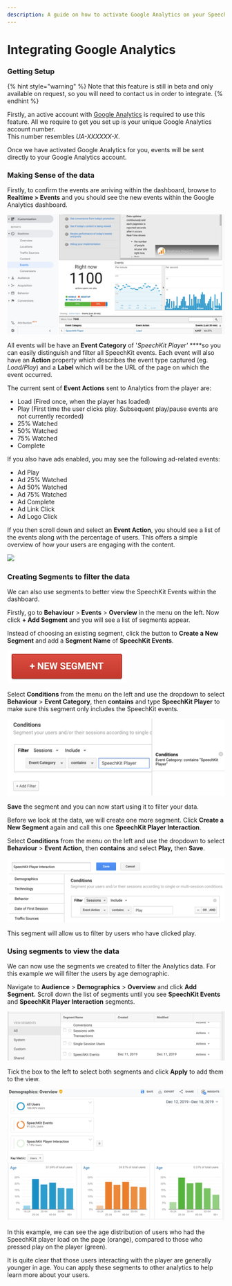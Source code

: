 ```yaml
---
description: A guide on how to activate Google Analytics on your SpeechKit account.
---
```


# Integrating Google Analytics

### Getting Setup

{% hint style="warning" %}
Note that this feature is still in beta and only available on request, so you will need to contact us in order to integrate.
{% endhint %}

Firstly, an active account with [Google Analytics](http://www.google.com/analytics) is required to use this feature. All we require to get you set up is your unique Google Analytics account number.  
This number resembles _UA-XXXXXX-X_.

Once we have activated Google Analytics for you, events will be sent directly to your Google Analytics account. 

### Making Sense of the data

Firstly, to confirm the events are arriving within the dashboard, browse to **Realtime &gt; Events** and you should see the new events within the Google Analytics dashboard.

![](../.gitbook/assets/screenshot-2019-12-06-at-08.31.48.png)

All events will be have an **Event Category** of '_SpeechKit Player'_ ****so you can easily distinguish and filter all SpeechKit events. Each event will also have an **Action** property which describes the event type captured \(eg. _Load/Play_\) and a **Label** which will be the URL of the page on which the event occurred.

The current sent of **Event Actions** sent to Analytics from the player are:

* Load \(Fired once, when the player has loaded\)
* Play \(First time the user clicks play. Subsequent play/pause events are not currently recorded\)
* 25% Watched
* 50% Watched
* 75% Watched
* Complete

If you also have ads enabled, you may see the following ad-related events:

* Ad Play
* Ad 25% Watched
* Ad 50% Watched
* Ad 75% Watched
* Ad Complete
* Ad Link Click
* Ad Logo Click

If you then scroll down and select an **Event Action**, you should see a list of the events along with the percentage of users. This offers a simple overview of how your users are engaging with the content.

![](https://lh4.googleusercontent.com/Ssv86bS_NR17PP96QSOPTgnBsT8c7xYJ05NKARKFCP4iqXKRKo4XFUzCt_LSAuLEY-GhesBAgtUceqccZPQHBqPgyNjblEcSDip4oDiAABYgKcKo0lUnFqDlpaSvT8iJokJf5wKX)

### Creating Segments to filter the data

We can also use segments to better view the SpeechKit Events within the dashboard.

Firstly, go to **Behaviour** &gt; **Events** &gt; **Overview** in the menu on the left. Now click **+ Add Segment** and you will see a list of segments appear. 

Instead of choosing an existing segment, click the button to **Create a New Segment** and add a **Segment Name** of **SpeechKit Events**.

![](../.gitbook/assets/screenshot-2019-12-11-at-13.02.10.png)

Select **Conditions** from the menu on the left and use the dropdown to select  **Behaviour** &gt; **Event Category**, then **contains** and type **SpeechKit Player** to make sure this segment only includes the SpeechKit events.

![](../.gitbook/assets/screenshot-2019-12-11-at-13.04.08.png)

**Save** the segment and you can now start using it to filter your data.

Before we look at the data, we will create one more segment. Click **Create a New Segment** again and call this one **SpeechKit Player Interaction**.

Select **Conditions** from the menu on the left and use the dropdown to select  **Behaviour** &gt; **Event Action**, then **contains** and select **Play,** then **Save**. 

![](../.gitbook/assets/screenshot-2019-12-20-at-15.56.59.png)

This segment will allow us to filter by users who have clicked play.

### Using segments to view the data

We can now use the segments we created to filter the Analytics data. For this example we will filter the users by age demographic. 

Navigate to **Audience** &gt; **Demographics** &gt; **Overview** and click **Add Segment.** Scroll down the list of segments until you see **SpeechKit Events** and **SpeechKit Player Interaction** segments. 

![](../.gitbook/assets/screenshot-2019-12-11-at-13.06.28.png)

Tick the box to the left to select both segments and click **Apply** to add them to the view.

![](../.gitbook/assets/screenshot-2019-12-20-at-00.36.23.png)

In this example, we can see the age distribution of users who had the SpeechKit player load on the page \(orange\), compared to those who pressed play on the player \(green\).

It is quite clear that those users interacting with the player are generally younger in age. You can apply these segments to other analytics to help learn more about your users.

